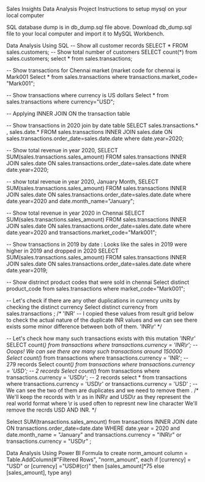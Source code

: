 Sales Insights Data Analysis Project
Instructions to setup mysql on your local computer


SQL database dump is in db_dump.sql file above. Download db_dump.sql file to your local computer and import it to MySQL Workbench.

Data Analysis Using SQL
-- Show all customer records
SELECT * FROM sales.customers;
-- Show total number of customers
SELECT count(*) from sales.customers;
select * from sales.transactions;

-- Show transactions for Chennai market (market code for chennai is Mark001
Select * from sales.transactions where transactions.market_code= "Mark001";

--  Show transactions where currency is US dollars
Select * from sales.transactions where currency="USD";

-- Applying INNER JOIN ON the transaction table

-- Show transactions in 2020 join by date table
SELECT sales.transactions.* , sales.date.*
FROM sales.transactions
INNER JOIN sales.date
ON sales.transactions.order_date=sales.date.date where date.year=2020;

-- Show total revenue in year 2020,
SELECT SUM(sales.transactions.sales_amount)
FROM sales.transactions
INNER JOIN sales.date
ON sales.transactions.order_date=sales.date.date where date.year=2020;

-- show total revenue in year 2020, January Month,
SELECT SUM(sales.transactions.sales_amount)
FROM sales.transactions
INNER JOIN sales.date
ON sales.transactions.order_date=sales.date.date where date.year=2020 and date.month_name="January";

-- Show total revenue in year 2020 in Chennai
SELECT SUM(sales.transactions.sales_amount)
FROM sales.transactions
INNER JOIN sales.date
ON sales.transactions.order_date=sales.date.date where date.year=2020 and transactions.market_code="Mark001";

-- Show transactions in 2019 by date : Looks like the sales in 2019 were higher in 2019 and dropped in 2020
SELECT SUM(sales.transactions.sales_amount)
FROM sales.transactions
INNER JOIN sales.date
ON sales.transactions.order_date=sales.date.date where date.year=2019;

-- Show distrinct product codes that were sold in chennai
Select distinct product_code from sales.transactions where market_code="Mark001";


-- Let's check if there are any other duplications in currency units by checking the distinct currency
Select distinct currency from sales.transactions ;
/*
'INR'  -- I copied these values from result grid below to check the actual nature of the duplicate INR values and we can see there exists some minor difference between both of them.
'INR\r'
*/

-- Let's check how many such transactions exists with this mutation 'INR\r'
SELECT count(*) from transactions where transactions.currency = 'INR\r';   -- Ooops! We can see there are many such transactions around 150000
Select count(*) from transactions where transactions.currency = 'INR';    -- 279 records 
Select count(*) from transactions where transactions.currency = 'USD';    --  2 records 
Select count(*) from transactions where transactions.currency = 'USD\r';  --  2 records 
select * from transactions where transactions.currency = 'USD\r' or transactions.currency = 'USD' ; -- We can see the two of them are duplicates and we need to remove them .
/* We'll keep the records with \r as in INR\r and USD\r as they represent the real world format where \r is used often to represnt new line character
We'll remove the recrds USD AND INR.
*/

Select SUM(transactions.sales_amount)
from transactions
INNER JOIN date
ON transactions.order_date=date.date WHERE date.year = 2020 and date.month_name = "January" and transactions.currency = "INR\r" or transactions.currency = "USD\r" ;


Data Analysis Using Power BI
Formula to create norm_amount column
= Table.AddColumn(#"Filtered Rows", "norm_amount", each if [currency] = "USD" or [currency] ="USD#(cr)" then [sales_amount]*75 else [sales_amount], type any)
